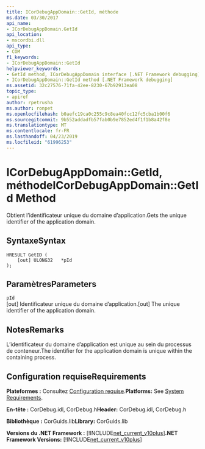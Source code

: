 ```yaml
---
title: ICorDebugAppDomain::GetId, méthode
ms.date: 03/30/2017
api_name:
- ICorDebugAppDomain.GetId
api_location:
- mscordbi.dll
api_type:
- COM
f1_keywords:
- ICorDebugAppDomain::GetId
helpviewer_keywords:
- GetId method, ICorDebugAppDomain interface [.NET Framework debugging]
- ICorDebugAppDomain::GetId method [.NET Framework debugging]
ms.assetid: 32c27576-71fa-42ee-8230-67b92913ea08
topic_type:
- apiref
author: rpetrusha
ms.author: ronpet
ms.openlocfilehash: b0aefc19ca0c255c9c8ea40fcc12fc5cba1b00f6
ms.sourcegitcommit: 9b552addadfb57fab0b9e7852ed4f1f1b8a42f8e
ms.translationtype: MT
ms.contentlocale: fr-FR
ms.lasthandoff: 04/23/2019
ms.locfileid: "61996253"
---
```

# <a name="icordebugappdomaingetid-method"></a><span data-ttu-id="4027c-102">ICorDebugAppDomain::GetId, méthode</span><span class="sxs-lookup"><span data-stu-id="4027c-102">ICorDebugAppDomain::GetId Method</span></span>
<span data-ttu-id="4027c-103">Obtient l’identificateur unique du domaine d’application.</span><span class="sxs-lookup"><span data-stu-id="4027c-103">Gets the unique identifier of the application domain.</span></span>  
  
## <a name="syntax"></a><span data-ttu-id="4027c-104">Syntaxe</span><span class="sxs-lookup"><span data-stu-id="4027c-104">Syntax</span></span>  
  
```  
HRESULT GetID (  
    [out] ULONG32   *pId  
);  
```  
  
## <a name="parameters"></a><span data-ttu-id="4027c-105">Paramètres</span><span class="sxs-lookup"><span data-stu-id="4027c-105">Parameters</span></span>  
 `pId`  
 <span data-ttu-id="4027c-106">[out] Identificateur unique du domaine d’application.</span><span class="sxs-lookup"><span data-stu-id="4027c-106">[out] The unique identifier of the application domain.</span></span>  
  
## <a name="remarks"></a><span data-ttu-id="4027c-107">Notes</span><span class="sxs-lookup"><span data-stu-id="4027c-107">Remarks</span></span>  
 <span data-ttu-id="4027c-108">L’identificateur du domaine d’application est unique au sein du processus de conteneur.</span><span class="sxs-lookup"><span data-stu-id="4027c-108">The identifier for the application domain is unique within the containing process.</span></span>  
  
## <a name="requirements"></a><span data-ttu-id="4027c-109">Configuration requise</span><span class="sxs-lookup"><span data-stu-id="4027c-109">Requirements</span></span>  
 <span data-ttu-id="4027c-110">**Plateformes :** Consultez [Configuration requise](../../../../docs/framework/get-started/system-requirements.md).</span><span class="sxs-lookup"><span data-stu-id="4027c-110">**Platforms:** See [System Requirements](../../../../docs/framework/get-started/system-requirements.md).</span></span>  
  
 <span data-ttu-id="4027c-111">**En-tête :** CorDebug.idl, CorDebug.h</span><span class="sxs-lookup"><span data-stu-id="4027c-111">**Header:** CorDebug.idl, CorDebug.h</span></span>  
  
 <span data-ttu-id="4027c-112">**Bibliothèque :** CorGuids.lib</span><span class="sxs-lookup"><span data-stu-id="4027c-112">**Library:** CorGuids.lib</span></span>  
  
 <span data-ttu-id="4027c-113">**Versions du .NET Framework :** [!INCLUDE[net_current_v10plus](../../../../includes/net-current-v10plus-md.md)]</span><span class="sxs-lookup"><span data-stu-id="4027c-113">**.NET Framework Versions:** [!INCLUDE[net_current_v10plus](../../../../includes/net-current-v10plus-md.md)]</span></span>
